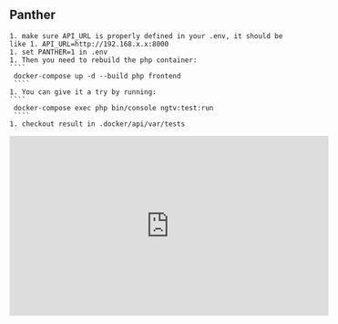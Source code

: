 ## Panther

    1. make sure API_URL is properly defined in your .env, it should be like 1. API_URL=http://192.168.x.x:8000
    1. set PANTHER=1 in .env
    1. Then you need to rebuild the php container:
    ````
     docker-compose up -d --build php frontend
     ````
    1. You can give it a try by running:
    ````
     docker-compose exec php bin/console ngtv:test:run
     ````
    1. checkout result in .docker/api/var/tests
    
<iframe width="560" height="315" src="https://www.youtube.com/embed/hJqQNKHvHBw" title="YouTube video player" frameborder="0" allow="accelerometer; autoplay; clipboard-write; encrypted-media; gyroscope; picture-in-picture" allowfullscreen></iframe>

